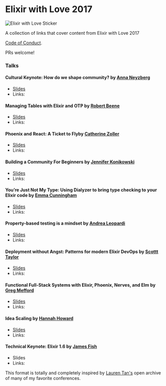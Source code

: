 # Elixir with Love 2017

![Elixir with Love Sticker](https://i.imgur.com/k5ohbWe.png)

A collection of links that cover content from Elixir with Love 2017

[Code of Conduct](https://www.elixir-with-love.com/conduct).

PRs welcome!

### Talks

#### Cultural Keynote: How do we shape community? by [Anna Neyzberg](https://twitter.com/aneyzb)
- [Slides]()
- Links:

#### Managing Tables with Elixir and OTP by [Robert Beene](https://twitter.com/robert_beene)
- [Slides]()
- Links:
  

#### Phoenix and React: A Ticket to Flyby [Catherine Zoller](http://twitter.com/mojo_cathy)
- [Slides](https://gitpitch.com/cathyzoller/ticket_to_fly)
- Links:

#### Building a Community For Beginners by [Jennifer Konikowski](https://github.com/jmkoni)
- [Slides]()
- Links:

#### You’re Just Not My Type: Using Dialyzer to bring type checking to your Elixir code by [Emma Cunningham](https://twitter.com/emmatcu)
- [Slides]()
- Links:

#### Property-based testing is a mindset by [Andrea Leopardi](https://twitter.com/whatyouhide)
- [Slides]()
- Links:

#### Deployment without Angst: Patterns for modern Elixir DevOps by [Scottt Taylor](https://twitter.com/staylorwr)
- [Slides]()
- Links:

#### Functional Full-Stack Systems with Elixir, Phoenix, Nerves, and Elm by [Greg Mefford](https://twitter.com/ferggo)
- [Slides]()
- Links:

#### Idea Scaling by [Hannah Howard](https://twitter.com/techgirlwonder)
- [Slides]()
- Links:

#### Technical Keynote: Elixir 1.6 by [James Fish](https://github.com/fishcakez)
- Slides
- Links:

This format is totally and completely inspired by [Lauren Tan's](https://twitter.com/sugarpirate_) open archive of many of my favorite conferences.
